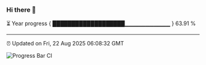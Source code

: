 ### Hi there 👋

⏳ Year progress { ███████████████████▁▁▁▁▁▁▁▁▁▁▁ } 63.91 %

---

⏰ Updated on Fri, 22 Aug 2025 06:08:32 GMT

![Progress Bar CI](https://github.com/liununu/liununu/workflows/Progress%20Bar%20CI/badge.svg)
